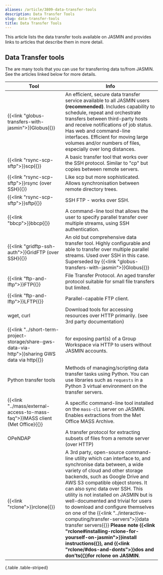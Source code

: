 ```yaml
---
aliases: /article/3809-data-transfer-tools
description: Data Transfer Tools
slug: data-transfer-tools
title: Data Transfer Tools
---
```


This article lists the data transfer tools available on JASMIN and provides
links to articles that describe them in more detail.

## Data Transfer tools

The are many tools that you can use for transferring data to/from JASMIN. See
the articles linked below for more details.

Tool | Info
---|---
{{<link "globus-transfers-with-jasmin">}}Globus{{</link>}} | An efficient, secure data transfer service available to all JASMIN users **(recommended)**. Includes capability to schedule, repeat and orchestrate transfers between third-party hosts and receive notifications of job status. Has web and command-line interfaces. Efficient for moving large volumes and/or numbers of files, especially over long distances.
{{<link "rsync-scp-sftp">}}scp{{</link>}} |  A basic transfer tool that works over the SSH protocol. Similar to "cp" but copies between remote servers.  
{{<link "rsync-scp-sftp">}}rsync (over SSH){{</link>}} |  Like scp but more sophisticated. Allows synchronisation between remote directory trees.  
{{<link "rsync-scp-sftp">}}sftp{{</link>}} |  SSH FTP - works over SSH.  
{{<link "bbcp">}}bbcp{{</link>}} |  A command-line tool that allows the user to specify parallel transfer over multiple streams, using SSH authentication.
{{<link "gridftp-ssh-auth">}}GridFTP (over SSH){{</link>}} |  An old but comprehensive data transfer tool. Highly configurable and able to transfer over multiple parallel streams. Used over SSH in this case. Superseded by {{<link "globus-transfers-with-jasmin">}}Globus{{</link>}}
{{<link "ftp-and-lftp">}}FTP{{</link>}} |  File Transfer Protocol. An aged transfer protocol suitable for small file transfers but limited.
{{<link "ftp-and-lftp">}}LFTP{{</link>}} |  Parallel-capable FTP client.
wget, curl  |  Download tools for accessing resources over HTTP primarily. (see 3rd party documentation)
{{<link "../short-term-project-storage/share-gws-data-via-http">}}sharing GWS data via http{{</link>}} | for exposing part(s) of a Group Workspace via HTTP to users without JASMIN accounts.
Python transfer tools  |  Methods of managing/scripting data transfer tasks using Python. You can use libraries such as `requests` in a Python 3 virtual environment on the transfer servers.  
{{<link "../mass/external-access-to-mass-faq">}}MASS client (Met Office){{</link>}}|  A specific command-line tool installed on the `mass-cli` server on JASMIN. Enables extractions from the Met Office MASS Archive.
OPeNDAP  |  A transfer protocol for extracting subsets of files from a remote server (over HTTP)
{{<link "rclone">}}rclone{{</link>}} |  A 3rd party, open-source command-line utility which can interface to, and synchronise data between, a wide variety of cloud and other storage backends, such as Google Drive and AWS S3 compatible object stores. It can also sync data over SSH.   This utility is not installed on JASMIN but is well-documented and trivial for users to download and configure themselves on one of the {{<link "../interactive-computing/transfer-servers">}}data transfer servers{{</link>}} **Please note {{<link "rclone#installing-rclone-for-yourself-on-jasmin">}}install instructions{{</link>}}, and {{<link "rclone/#dos-and-donts">}}dos and don'ts{{</link>}}for rclone on JASMIN**.
{.table .table-striped}

